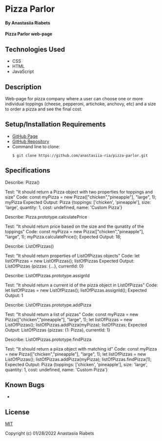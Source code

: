 # Pizza Parlor

#### By Anastasiia Riabets

#### Pizza Parlor web-page

## Technologies Used

* CSS
* HTML
* JavaScript

## Description

Web-page for pizza company where a user can choose one or more individual toppings (cheese, pepperoni, artichoke, anchovy, etc) and a size to order a pizza and see the final cost.

## Setup/Installation Requirements

* [GitHub Page](https://anastasiia-ria.github.io/pizza-parlor/)
* [GitHub Repository](https://github.com/anastasiia-ria/pizza-parlor)
* Command line to clone:
  ```
  $ git clone https://github.com/anastasiia-ria/pizza-parlor.git
  ```

## Specifications

Describe: Pizza()

Test: "It should return a Pizza object with two properties for toppings and size"
Code: 
const myPizza = new Pizza(["chicken","pineapple"], "large", 1);
myPizza
Expected Output: Pizza {toppings: ['chicken', 'pineapple'], size: 'large', quantity: 1, cost: undefined, name: 'Custom Pizza'}

Describe: Pizza.prototype.calculatePrice

Test: "It should return price based on the size and the qunatity of the toppings"
Code:
const myPizza = new Pizza(["chicken","pineapple"], "large", 1);
myPizza.calculatePrice();
Expected Output: 18;

Describe: ListOfPizzas()

Test: "It should return properties of ListOfPizzas objects"
Code: 
let listOfPizzas = new ListOfPizzas();
listOfPizzas
Expected Output: ListOfPizzas {pizzas: {…}, currentId: 0}

Describe: ListOfPizzas.prototype.assignId

Test: "It should return a current id of the pizza object in ListOfPizzas"
Code: 
let listOfPizzas = new ListOfPizzas();
listOfPizzas.assignId();
Expected Output: 1

Describe: ListOfPizzas.prototype.addPizza

Test: "It should return a list of pizzas"
Code:
const myPizza = new Pizza(["chicken","pineapple"], "large", 1);
let listOfPizzas = new ListOfPizzas();
listOfPizzas.addPizza(myPizza);
listOfPizzas;
Expected Output: ListOfPizzas {pizzas: {1: Pizza}, currentId: 1}

Describe: ListOfPizzas.prototype.findPizza

Test: "It should return a piiza object with matching id"
Code: 
const myPizza = new Pizza(["chicken","pineapple"], "large", 1);
let listOfPizzas = new ListOfPizzas();
listOfPizzas.addPizza(myPizza);
listOfPizzas.findPizza(1);
Expected Output: Pizza {toppings: ['chicken', 'pineapple'], size: 'large', quantity: 1, cost: undefined, name: 'Custom Pizza'}
## Known Bugs

* 

## License

[MIT](https://opensource.org/licenses/MIT)

Copyright (c) 01/28/2022 Anastasiia Riabets
